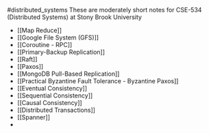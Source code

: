 #distributed_systems
These are moderately short notes for CSE-534 (Distributed Systems) at Stony Brook University

- [[Map Reduce]]
- [[Google File System (GFS)]]
- [[Coroutine - RPC]]
- [[Primary-Backup Replication]]
- [[Raft]]
- [[Paxos]]
- [[MongoDB Pull-Based Replication]]
- [[Practical Byzantine Fault Tolerance - Byzantine Paxos]]
- [[Eventual Consistency]]
- [[Sequential Consistency]]
- [[Causal Consistency]]
- [[Distributed Transactions]]
- [[Spanner]] 
- 